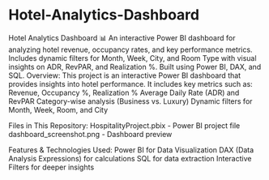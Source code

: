 # Hotel-Analytics-Dashboard
Hotel Analytics Dashboard 📊 
An interactive Power BI dashboard for analyzing hotel revenue, occupancy rates, and key performance metrics. Includes dynamic filters for Month, Week, City, and Room Type with visual insights on ADR, RevPAR, and Realization %. Built using Power BI, DAX, and SQL.
Overview:
This project is an interactive Power BI dashboard that provides insights into hotel performance.
It includes key metrics such as:
 Revenue, Occupancy %, Realization %
 Average Daily Rate (ADR) and RevPAR
 Category-wise analysis (Business vs. Luxury)
 Dynamic filters for Month, Week, Room, and City

Files in This Repository:
 HospitalityProject.pbix - Power BI project file
 dashboard_screenshot.png - Dashboard preview

Features & Technologies Used:
 Power BI for Data Visualization
 DAX (Data Analysis Expressions) for calculations
 SQL for data extraction
 Interactive Filters for deeper insights
